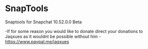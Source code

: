 # SnapTools
Snaptools for Snapchat 10.52.0.0 Beta 

-If for some reason you would like to donate direct your donations to Jaqxues as it wouldnt be possible without him
-https://www.paypal.me/jaqxues
